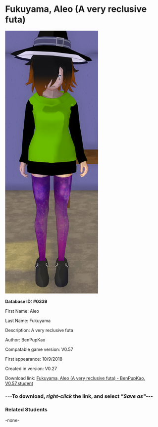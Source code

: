 # Fukuyama, Aleo (A very reclusive futa)

<img src="../../Files/Images/Fukuyama, Aleo (A very reclusive futa).png" title="Fukuyama, Aleo (A very reclusive futa) - BenPupKao, V0.57">

**Database ID: #0339**

First Name: Aleo

Last Name: Fukuyama

Description: A very reclusive futa

Author: BenPupKao

Compatable game version: V0.57

First appearance: 10/9/2018

Created in version: V0.27

Download link: <a href="https://raw.githubusercontent.com/Arbiter1223/Daigaku-Gurashi-Custom-Students/master/Files/Student%20Files/Fukuyama%2C%20Aleo%20(A%20very%20reclusive%20futa)%20-%20BenPupKao%2C%20V0.57.student">Fukuyama, Aleo (A very reclusive futa) - BenPupKao, V0.57.student</a>

### ---**To download, _right-click_ the link, and select _"Save as"_**---

### Related Students

-none-
